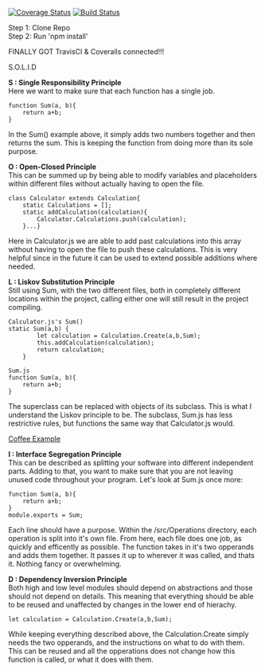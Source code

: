 [![Coverage Status](https://coveralls.io/repos/github/db488/IS219-Calculator/badge.svg)](https://coveralls.io/github/db488/IS219-Calculator)
[![Build Status](https://travis-ci.com/db488/IS219-Calculator.svg?branch=master)](https://travis-ci.com/db488/IS219-Calculator)

Step 1: Clone Repo\
Step 2: Run 'npm install'


FINALLY GOT TravisCI & Coveralls connected!!!

S.O.L.I.D

<b>S : Single Responsibility Principle</b><br>
Here we want to make sure that each function has a single job.  
```
function Sum(a, b){
    return a+b;
}
```
In the Sum() example above, it simply adds two numbers together and then returns the sum.  This is keeping the function from doing more than its sole purpose. 

<b>O : Open-Closed Principle</b><br>
This can be summed up by being able to modify variables and placeholders within different files without actually having to open the file.
```
class Calculator extends Calculation{
    static Calculations = [];
    static addCalculation(calculation){
        Calculator.Calculations.push(calculation);
    }...}
```
Here in Calculator.js we are able to add past calculations into this array without having to open the file to push these calculations.  This is very helpful since in the future it can be used to extend possible additions where needed.

<b>L : Liskov Substitution Principle</b><br>
Still using Sum, with the two different files, both in completely different locations within the project, calling either one will still result in the project compiling.
```
Calculator.js's Sum()
static Sum(a,b) {
        let calculation = Calculation.Create(a,b,Sum);
        this.addCalculation(calculation);
        return calculation;
    }
```
```
Sum.js
function Sum(a, b){
    return a+b;
}
```
The superclass can be replaced with objects of its subclass. This is what I understand the Liskov principle to be.  The subclass, Sum.js has less restrictive rules, but functions the same way that Calculator.js would.   

[Coffee Example](https://stackify.com/solid-design-liskov-substitution-principle/)

<b>I : Interface Segregation Principle</b><br>
This can be described as splitting your software into different independent parts. Adding to that, you want to make sure that you are not leaving unused code throughout your program. Let's look at Sum.js once more:
```
function Sum(a, b){
    return a+b;
}
module.exports = Sum;
```
Each line should have a purpose. Within the /src/Operations directory, each operation is split into it's own file.  From here, each file does one job, as quickly and efficently as possible.  The function takes in it's two opperands and adds them together.  It passes it up to wherever it was called, and thats it.  Nothing fancy or overwhelming. 

<b>D : Dependency Inversion Principle</b><br>
Both high and low level modules should depend on abstractions and those should not depend on details. This meaning that everything should be able to be reused and unaffected by changes in the lower end of hierachy. 
```
let calculation = Calculation.Create(a,b,Sum);
```
While keeping everything described above, the Calculation.Create simply needs the two opperands, and the instructions on what to do with them. This can be reused and all the opperations does not change how this function is called, or what it does with them.

